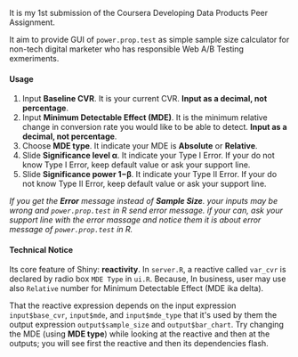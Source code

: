 It is my 1st submission of the Coursera Developing Data Products Peer Assignment.

It aim to provide GUI of `power.prop.test` as simple sample size calculator for non-tech digital marketer who has responsible Web A/B Testing exmeriments.

#### Usage
1. Input **Baseline CVR**. It is your current CVR. **Input as a decimal, not percentage**.
2. Input **Minimum Detectable Effect (MDE)**. It is the minimum relative change in conversion rate you would like to be able to detect. **Input as a decimal, not percentage**.
3. Choose **MDE type**. It indicate your MDE is **Absolute** or **Relative**.
4. Slide **Significance level α**. It indicate your Type I Error. If your do not know Type I Error, keep default value or ask your support line.
5. Slide **Significance power 1−β**. It indicate your Type II Error. If your do not know Type II Error, keep default value or ask your support line.

*If you get the **Error** message instead of **Sample Size**. your inputs may be wrong and `power.prop.test` in R send error message. if your can, ask your support line with the error massage and notice them it is about error message of `power.prop.test` in R.*

#### Technical Notice
Its core feature of Shiny: **reactivity**. In `server.R`, a reactive called `var_cvr` is declared by radio box `MDE Type` in `ui.R`. Because, In business, user may use also `Relative` number for Minimum Detectable Effect (MDE ika delta).

That the reactive expression depends on the input expression `input$base_cvr`, `input$mde`, and `input$mde_type` that it's used by them the output expression `output$sample_size` and `output$bar_chart`. Try changing the MDE (using **MDE type**) while looking at the reactive and then at the outputs; you will see first the reactive and then its dependencies flash. 

